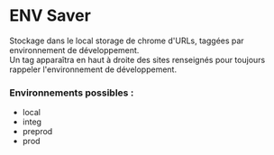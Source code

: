 # ENV Saver

Stockage dans le local storage de chrome d'URLs, taggées par environnement de développement.\
Un tag apparaîtra en haut à droite des sites renseignés pour toujours rappeler l'environnement de développement.

### Environnements possibles :
- local
- integ
- preprod
- prod
